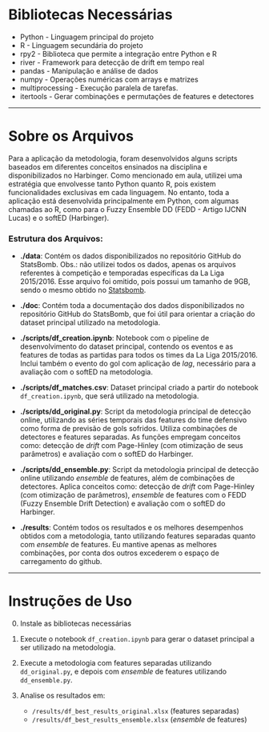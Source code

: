 # Bibliotecas Necessárias

* Python - Linguagem principal do projeto
* R - Linguagem secundária do projeto
* rpy2 - Biblioteca que permite a integração entre Python e R
* river - Framework para detecção de drift em tempo real
* pandas - Manipulação e análise de dados
* numpy - Operações numéricas com arrays e matrizes
* multiprocessing - Execução paralela de tarefas.
* itertools - Gerar combinações e permutações de features e detectores

---

# Sobre os Arquivos

Para a aplicação da metodologia, foram desenvolvidos alguns scripts baseados em diferentes conceitos ensinados na disciplina e disponibilizados no Harbinger. Como mencionado em aula, utilizei uma estratégia que envolvesse tanto Python quanto R, pois existem funcionalidades exclusivas em cada linguagem. No entanto, toda a aplicação está desenvolvida principalmente em Python, com algumas chamadas ao R, como para o Fuzzy Ensemble DD (FEDD - Artigo IJCNN Lucas) e o softED (Harbinger).

### Estrutura dos Arquivos:

* **./data**:
  Contém os dados disponibilizados no repositório GitHub do StatsBomb. Obs.: não utilizei todos os dados, apenas os arquivos referentes à competição e temporadas específicas da La Liga 2015/2016. Esse arquivo foi omitido, pois possui um tamanho de 9GB, sendo o mesmo obtido no [Statsbomb](https://github.com/statsbomb/open-data).

* **./doc**: 
  Contém toda a documentação dos dados disponibilizados no repositório GitHub do StatsBomb, que foi útil para orientar a criação do dataset principal utilizado na metodologia.

* **./scripts/df\_creation.ipynb**:
  Notebook com o pipeline de desenvolvimento do dataset principal, contendo os eventos e as features de todas as partidas para todos os times da La Liga 2015/2016. Inclui também o evento do gol com aplicação de *lag*, necessário para a avaliação com o softED na metodologia.

* **./scripts/df\_matches.csv**:
  Dataset principal criado a partir do notebook `df_creation.ipynb`, que será utilizado na metodologia.

* **./scripts/dd\_original.py**:
  Script da metodologia principal de detecção online, utilizando as séries temporais das features do time defensivo como forma de previsão de gols sofridos. Utiliza combinações de detectores e features separadas. As funções empregam conceitos como: detecção de *drift* com Page-Hinley (com otimização de seus parâmetros) e avaliação com o softED do Harbinger.

* **./scripts/dd\_ensemble.py**:
  Script da metodologia principal de detecção online utilizando *ensemble* de features, além de combinações de detectores. Aplica conceitos como: detecção de *drift* com Page-Hinley (com otimização de parâmetros), *ensemble* de features com o FEDD (Fuzzy Ensemble Drift Detection) e avaliação com o softED do Harbinger.

* **./results**:
  Contém todos os resultados e os melhores desempenhos obtidos com a metodologia, tanto utilizando features separadas quanto com *ensemble* de features. Eu mantive apenas as melhores combinações, por conta dos outros excederem o espaço de carregamento do github.

---

# Instruções de Uso

0. Instale as bibliotecas necessárias
1. Execute o notebook `df_creation.ipynb` para gerar o dataset principal a ser utilizado na metodologia.
2. Execute a metodologia com features separadas utilizando `dd_original.py`, e depois com *ensemble* de features utilizando `dd_ensemble.py`.
3. Analise os resultados em:

   * `/results/df_best_results_original.xlsx` (features separadas)
   * `/results/df_best_results_ensemble.xlsx` (*ensemble* de features)


